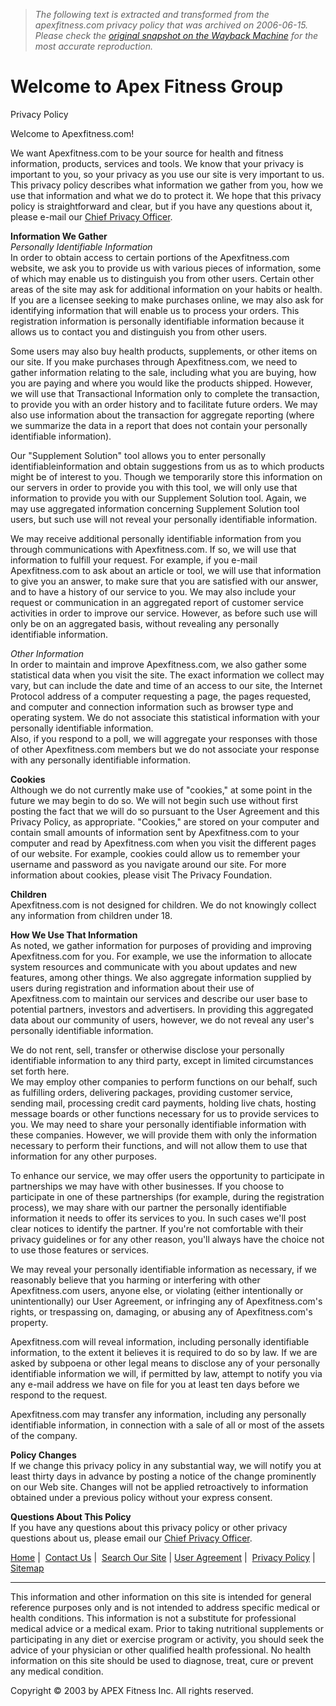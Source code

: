 > *The following text is extracted and transformed from the apexfitness.com privacy policy that was archived on 2006-06-15. Please check the [original snapshot on the Wayback Machine](https://web.archive.org/web/20060615003839id_/http%3A//www.apexfitness.com/html/company/privacy) for the most accurate reproduction.*

# Welcome to Apex Fitness Group

  
Privacy Policy 

Welcome to Apexfitness.com! 

We want Apexfitness.com to be your source for health and fitness information, products, services and tools. We know that your privacy is important to you, so your privacy as you use our site is very important to us. This privacy policy describes what information we gather from you, how we use that information and what we do to protect it. We hope that this privacy policy is straightforward and clear, but if you have any questions about it, please e-mail our [Chief Privacy Officer](mailto:jill@apexfitness.com).

  
**Information We Gather**  
_Personally Identifiable Information_  
In order to obtain access to certain portions of the Apexfitness.com website, we ask you to provide us with various pieces of information, some of which may enable us to distinguish you from other users. Certain other areas of the site may ask for additional information on your habits or health. If you are a licensee seeking to make purchases online, we may also ask for identifying information that will enable us to process your orders. This registration information is personally identifiable information because it allows us to contact you and distinguish you from other users.

Some users may also buy health products, supplements, or other items on our site. If you make purchases through Apexfitness.com, we need to gather information relating to the sale, including what you are buying, how you are paying and where you would like the products shipped. However, we will use that Transactional Information only to complete the transaction, to provide you with an order history and to facilitate future orders. We may also use information about the transaction for aggregate reporting (where we summarize the data in a report that does not contain your personally identifiable information).

Our "Supplement Solution" tool allows you to enter personally identifiableinformation and obtain suggestions from us as to which products might be of interest to you. Though we temporarily store this information on our servers in order to provide you with this tool, we will only use that information to provide you with our Supplement Solution tool. Again, we may use aggregated information concerning Supplement Solution tool users, but such use will not reveal your personally identifiable information.

We may receive additional personally identifiable information from you through communications with Apexfitness.com. If so, we will use that information to fulfill your request. For example, if you e-mail Apexfitness.com to ask about an article or tool, we will use that information to give you an answer, to make sure that you are satisfied with our answer, and to have a history of our service to you. We may also include your request or communication in an aggregated report of customer service activities in order to improve our service. However, as before such use will only be on an aggregated basis, without revealing any personally identifiable information.

  
_Other Information_  
In order to maintain and improve Apexfitness.com, we also gather some statistical data when you visit the site. The exact information we collect may vary, but can include the date and time of an access to our site, the Internet Protocol address of a computer requesting a page, the pages requested, and computer and connection information such as browser type and operating system. We do not associate this statistical information with your personally identifiable information.   
Also, if you respond to a poll, we will aggregate your responses with those of other Apexfitness.com members but we do not associate your response with any personally identifiable information.

**Cookies**  
Although we do not currently make use of "cookies," at some point in the future we may begin to do so. We will not begin such use without first posting the fact that we will do so pursuant to the User Agreement and this Privacy Policy, as appropriate. "Cookies," are stored on your computer and contain small amounts of information sent by Apexfitness.com to your computer and read by Apexfitness.com when you visit the different pages of our website. For example, cookies could allow us to remember your username and password as you navigate around our site. For more information about cookies, please visit The Privacy Foundation.   


**Children**  
Apexfitness.com is not designed for children. We do not knowingly collect any information from children under 18.

  
**How We Use That Information**  
As noted, we gather information for purposes of providing and improving Apexfitness.com for you. For example, we use the information to allocate system resources and communicate with you about updates and new features, among other things. We also aggregate information supplied by users during registration and information about their use of Apexfitness.com to maintain our services and describe our user base to potential partners, investors and advertisers. In providing this aggregated data about our community of users, however, we do not reveal any user's personally identifiable information.

We do not rent, sell, transfer or otherwise disclose your personally identifiable information to any third party, except in limited circumstances set forth here.   
We may employ other companies to perform functions on our behalf, such as fulfilling orders, delivering packages, providing customer service, sending mail, processing credit card payments, holding live chats, hosting message boards or other functions necessary for us to provide services to you. We may need to share your personally identifiable information with these companies. However, we will provide them with only the information necessary to perform their functions, and will not allow them to use that information for any other purposes.

To enhance our service, we may offer users the opportunity to participate in partnerships we may have with other businesses. If you choose to participate in one of these partnerships (for example, during the registration process), we may share with our partner the personally identifiable information it needs to offer its services to you. In such cases we'll post clear notices to identify the partner. If you're not comfortable with their privacy guidelines or for any other reason, you'll always have the choice not to use those features or services.

We may reveal your personally identifiable information as necessary, if we reasonably believe that you harming or interfering with other Apexfitness.com users, anyone else, or violating (either intentionally or unintentionally) our User Agreement, or infringing any of Apexfitness.com's rights, or trespassing on, damaging, or abusing any of Apexfitness.com's property.

Apexfitness.com will reveal information, including personally identifiable information, to the extent it believes it is required to do so by law. If we are asked by subpoena or other legal means to disclose any of your personally identifiable information we will, if permitted by law, attempt to notify you via any e-mail address we have on file for you at least ten days before we respond to the request.

Apexfitness.com may transfer any information, including any personally identifiable information, in connection with a sale of all or most of the assets of the company. 

**Policy Changes**  
If we change this privacy policy in any substantial way, we will notify you at least thirty days in advance by posting a notice of the change prominently on our Web site. Changes will not be applied retroactively to information obtained under a previous policy without your express consent.   


**Questions About This Policy**  
If you have any questions about this privacy policy or other privacy questions about us, please email our [Chief Privacy Officer](mailto:jill@apexfitness.com).  


[Home](https://web.archive.org/html) |  [Contact Us](https://web.archive.org/html/company/contact) |  [Search Our Site](https://web.archive.org/html/company/search) | [User Agreement](https://web.archive.org/html/company/user) |  [Privacy Policy](https://web.archive.org/html/company/privacy) |  [Sitemap](https://web.archive.org/html/company/sitemap)

* * *

This information and other information on this site is intended for general reference purposes only and is not intended to address specific medical or health conditions. This information is not a substitute for professional medical advice or a medical exam. Prior to taking nutritional supplements or participating in any diet or exercise program or activity, you should seek the advice of your physician or other qualified health professional. No health information on this site should be used to diagnose, treat, cure or prevent any medical condition.

Copyright © 2003 by APEX Fitness Inc. All rights reserved. 
